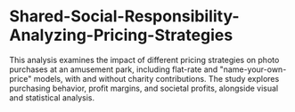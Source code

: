 # Shared-Social-Responsibility-Analyzing-Pricing-Strategies
This analysis examines the impact of different pricing strategies on photo purchases at an amusement park, including flat-rate and "name-your-own-price" models, with and without charity contributions. The study explores purchasing behavior, profit margins, and societal profits, alongside visual and statistical analysis.

